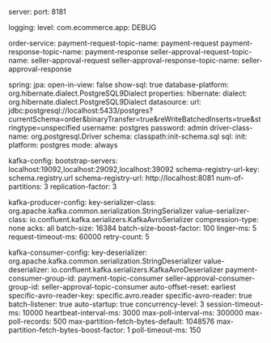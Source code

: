 server:
  port: 8181

logging:
  level:
    com.ecommerce.app: DEBUG

order-service:
  payment-request-topic-name: payment-request
  payment-response-topic-name: payment-response
  seller-approval-request-topic-name: seller-approval-request
  seller-approval-response-topic-name: seller-approval-response

spring:
  jpa:
    open-in-view: false
    show-sql: true
    database-platform: org.hibernate.dialect.PostgreSQL9Dialect
    properties:
      hibernate:
        dialect: org.hibernate.dialect.PostgreSQL9Dialect
  datasource:
    url: jdbc:postgresql://localhost:5433/postgres?currentSchema=order&binaryTransfer=true&reWriteBatchedInserts=true&stringtype=unspecified
    username: postgres
    password: admin
    driver-class-name: org.postgresql.Driver
    schema: classpath:init-schema.sql
  sql:
    init:
      platform: postgres
      mode: always

kafka-config:
  bootstrap-servers: localhost:19092,localhost:29092,localhost:39092
  schema-registry-url-key: schema.registry.url
  schema-registry-url: http://localhost:8081
  num-of-partitions: 3
  replication-factor: 3

kafka-producer-config:
  key-serializer-class: org.apache.kafka.common.serialization.StringSerializer
  value-serializer-class: io.confluent.kafka.serializers.KafkaAvroSerializer
  compression-type: none
  acks: all
  batch-size: 16384
  batch-size-boost-factor: 100
  linger-ms: 5
  request-timeout-ms: 60000
  retry-count: 5

kafka-consumer-config:
  key-deserializer: org.apache.kafka.common.serialization.StringDeserializer
  value-deserializer: io.confluent.kafka.serializers.KafkaAvroDeserializer
  payment-consumer-group-id: payment-topic-consumer
  seller-approval-consumer-group-id: seller-approval-topic-consumer
  auto-offset-reset: earliest
  specific-avro-reader-key: specific.avro.reader
  specific-avro-reader: true
  batch-listener: true
  auto-startup: true
  concurrency-level: 3
  session-timeout-ms: 10000
  heartbeat-interval-ms: 3000
  max-poll-interval-ms: 300000
  max-poll-records: 500
  max-partition-fetch-bytes-default: 1048576
  max-partition-fetch-bytes-boost-factor: 1
  poll-timeout-ms: 150